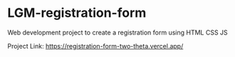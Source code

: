 # LGM-registration-form
Web development project to create a registration form using HTML CSS JS

Project Link: https://registration-form-two-theta.vercel.app/
